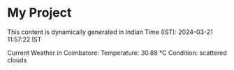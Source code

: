 # My Project

This content is dynamically generated in Indian Time (IST): 2024-03-21 11:57:22 IST


Current Weather in Coimbatore:
Temperature: 30.88 °C
Condition: scattered clouds
